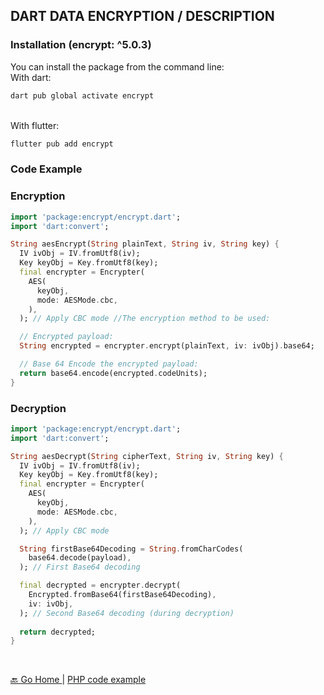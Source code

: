 
## DART DATA ENCRYPTION / DESCRIPTION
### Installation (encrypt: ^5.0.3)
You can install the package from the command line:
<br> With dart:
```bash codeCopyEnabled
dart pub global activate encrypt
```

<br> With flutter:
```bash codeCopyEnabled
flutter pub add encrypt
```

### Code Example
### Encryption
```dart Encryption codeCopyEnabled
import 'package:encrypt/encrypt.dart';
import 'dart:convert';

String aesEncrypt(String plainText, String iv, String key) {
  IV ivObj = IV.fromUtf8(iv);
  Key keyObj = Key.fromUtf8(key);
  final encrypter = Encrypter(
    AES(
      keyObj,
      mode: AESMode.cbc,
    ),
  ); // Apply CBC mode //The encryption method to be used:

  // Encrypted payload:
  String encrypted = encrypter.encrypt(plainText, iv: ivObj).base64;

  // Base 64 Encode the encrypted payload:
  return base64.encode(encrypted.codeUnits);
}
```

### Decryption
```dart Decryption codeCopyEnabled
import 'package:encrypt/encrypt.dart';
import 'dart:convert';

String aesDecrypt(String cipherText, String iv, String key) {
  IV ivObj = IV.fromUtf8(iv);
  Key keyObj = Key.fromUtf8(key);
  final encrypter = Encrypter(
    AES(
      keyObj,
      mode: AESMode.cbc,
    ),
  ); // Apply CBC mode

  String firstBase64Decoding = String.fromCharCodes(
    base64.decode(payload),
  ); // First Base64 decoding

  final decrypted = encrypter.decrypt(
    Encrypted.fromBase64(firstBase64Decoding),
    iv: ivObj,
  ); // Second Base64 decoding (during decryption)
  
  return decrypted;
}
```
<br>

[ 🔙 Go Home ](README.md) | [PHP code example](PHP.md) 